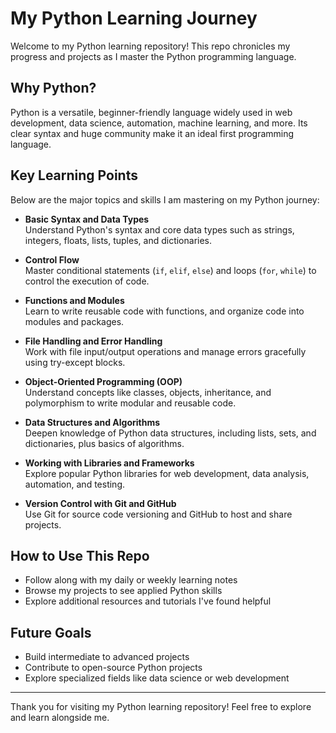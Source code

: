 # My Python Learning Journey

Welcome to my Python learning repository! This repo chronicles my progress and projects as I master the Python programming language.

## Why Python?

Python is a versatile, beginner-friendly language widely used in web development, data science, automation, machine learning, and more. Its clear syntax and huge community make it an ideal first programming language.

## Key Learning Points

Below are the major topics and skills I am mastering on my Python journey:

- **Basic Syntax and Data Types**  
  Understand Python's syntax and core data types such as strings, integers, floats, lists, tuples, and dictionaries.

- **Control Flow**  
  Master conditional statements (`if`, `elif`, `else`) and loops (`for`, `while`) to control the execution of code.

- **Functions and Modules**  
  Learn to write reusable code with functions, and organize code into modules and packages.

- **File Handling and Error Handling**  
  Work with file input/output operations and manage errors gracefully using try-except blocks.

- **Object-Oriented Programming (OOP)**  
  Understand concepts like classes, objects, inheritance, and polymorphism to write modular and reusable code.

- **Data Structures and Algorithms**  
  Deepen knowledge of Python data structures, including lists, sets, and dictionaries, plus basics of algorithms.

- **Working with Libraries and Frameworks**  
  Explore popular Python libraries for web development, data analysis, automation, and testing.

- **Version Control with Git and GitHub**  
  Use Git for source code versioning and GitHub to host and share projects.

## How to Use This Repo

- Follow along with my daily or weekly learning notes  
- Browse my projects to see applied Python skills  
- Explore additional resources and tutorials I've found helpful

## Future Goals

- Build intermediate to advanced projects  
- Contribute to open-source Python projects  
- Explore specialized fields like data science or web development  

---

Thank you for visiting my Python learning repository! Feel free to explore and learn alongside me.

